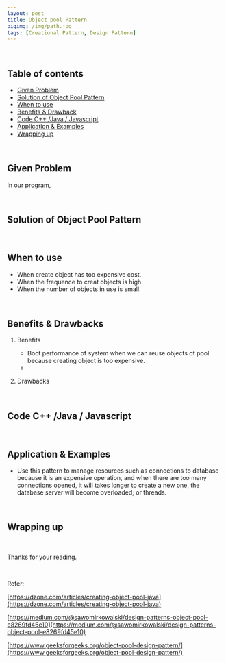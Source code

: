 ```yaml
---
layout: post
title: Object pool Pattern
bigimg: /img/path.jpg
tags: [Creational Pattern, Design Pattern]
---
```






<br>

## Table of contents
- [Given Problem](#given-problem)
- [Solution of Object Pool Pattern](#solution-of-object-pool-pattern)
- [When to use](#when-to-use)
- [Benefits & Drawback](#benefits-&-drawback)
- [Code C++ /Java / Javascript](#code-c++-java-javascript)
- [Application & Examples](#application-&-examples)
- [Wrapping up](#wrapping-up)


<br>

## Given Problem

In our program, 





<br>

## Solution of Object Pool Pattern






<br>

## When to use

- When create object has too expensive cost.
- When the frequence to creat objects is high.
- When the number of objects in use is small.


<br>

## Benefits & Drawbacks

1. Benefits

    - Boot performance of system when we can reuse objects of pool because creating object is too expensive.
    - 




2. Drawbacks





<br>

## Code C++ /Java / Javascript



<br>

## Application & Examples

- Use this pattern to manage resources such as connections to database because it is an expensive operation, and when there are too many connections opened, it will takes longer to create a new one, the database server will become overloaded; or threads.


<br>

## Wrapping up





<br>

Thanks for your reading.

<br>

Refer: 

[https://dzone.com/articles/creating-object-pool-java](https://dzone.com/articles/creating-object-pool-java)

[https://medium.com/@sawomirkowalski/design-patterns-object-pool-e8269fd45e10](https://medium.com/@sawomirkowalski/design-patterns-object-pool-e8269fd45e10)

[https://www.geeksforgeeks.org/object-pool-design-pattern/](https://www.geeksforgeeks.org/object-pool-design-pattern/)

